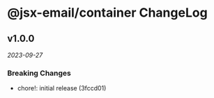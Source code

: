 # @jsx-email/container ChangeLog

## v1.0.0

_2023-09-27_

### Breaking Changes

- chore!: initial release (3fccd01)